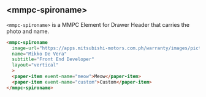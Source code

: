 ## &lt;mmpc-spironame&gt;

`<mmpc-spironame>` is a MMPC Element for Drawer Header that carries the photo and name.

```html
<mmpc-spironame
  image-url="https://apps.mitsubishi-motors.com.ph/warranty/images/pictures/ISDMCV.png"
  name="Mikko De Vera"
  subtitle="Front End Developer"
  layout="vertical"
  >
  <paper-item event-name="meow">Meow</paper-item>
  <paper-item event-name="custom">Custom</paper-item>
</mmpc-spironame>
```
